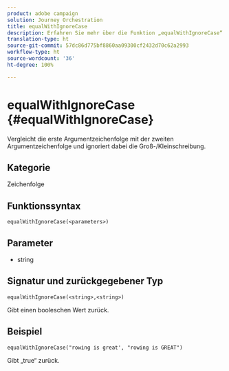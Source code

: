 ```yaml
---
product: adobe campaign
solution: Journey Orchestration
title: equalWithIgnoreCase
description: Erfahren Sie mehr über die Funktion „equalWithIgnoreCase“
translation-type: ht
source-git-commit: 57dc86d775bf8860aa09300cf2432d70c62a2993
workflow-type: ht
source-wordcount: '36'
ht-degree: 100%

---
```



# equalWithIgnoreCase {#equalWithIgnoreCase}

Vergleicht die erste Argumentzeichenfolge mit der zweiten Argumentzeichenfolge und ignoriert dabei die Groß-/Kleinschreibung.

## Kategorie

Zeichenfolge

## Funktionssyntax

`equalWithIgnoreCase(<parameters>)`

## Parameter

* string

## Signatur und zurückgegebener Typ

`equalWithIgnoreCase(<string>,<string>)`

Gibt einen booleschen Wert zurück.

## Beispiel

`equalWithIgnoreCase("rowing is great', "rowing is GREAT")`

Gibt „true“ zurück.
